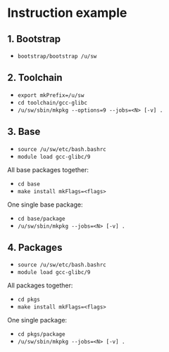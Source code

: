 # Instruction example

## 1. Bootstrap
- `bootstrap/bootstrap /u/sw`


## 2. Toolchain
- `export mkPrefix=/u/sw`
- `cd toolchain/gcc-glibc`
- `/u/sw/sbin/mkpkg --options=9 --jobs=<N> [-v] .`


## 3. Base
- `source /u/sw/etc/bash.bashrc`
- `module load gcc-glibc/9`

All base packages together:
- `cd base`
- `make install mkFlags=<flags>`

One single base package:
- `cd base/package`
- `/u/sw/sbin/mkpkg --jobs=<N> [-v] .`


## 4. Packages
- `source /u/sw/etc/bash.bashrc`
- `module load gcc-glibc/9`

All packages together:
- `cd pkgs`
- `make install mkFlags=<flags>`

One single package:
- `cd pkgs/package`
- `/u/sw/sbin/mkpkg --jobs=<N> [-v] .`
